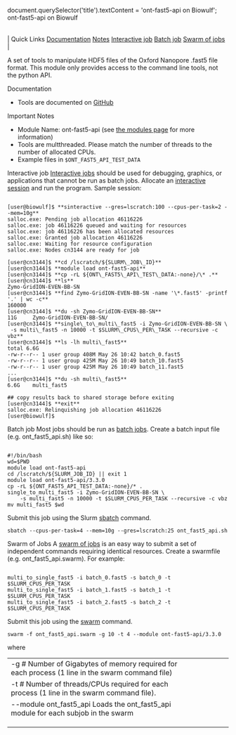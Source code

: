 

document.querySelector('title').textContent = 'ont-fast5-api on Biowulf';
ont-fast5-api on Biowulf


|  |
| --- |
| 
Quick Links
[Documentation](#doc)
[Notes](#notes)
[Interactive job](#int) 
[Batch job](#sbatch) 
[Swarm of jobs](#swarm) 
 |



A set of tools to manipulate HDF5 files of the Oxford Nanopore .fast5 file format.
This module only provides access to the command line tools, not the python API.



Documentation
* Tools are documented on [GitHub](https://github.com/nanoporetech/ont_fast5_api)


Important Notes
* Module Name: ont-fast5-api (see [the modules page](/apps/modules.html) for more information)
* Tools are multthreaded. Please match the number of threads to the number of allocated CPUs.
* Example files in `$ONT_FAST5_API_TEST_DATA`



Interactive job
[Interactive jobs](/docs/userguide.html#int) should be used for debugging, graphics, or applications that cannot be run as batch jobs.
Allocate an [interactive session](/docs/userguide.html#int) and run the program. Sample session:



```

[user@biowulf]$ **sinteractive --gres=lscratch:100 --cpus-per-task=2 --mem=10g**
salloc.exe: Pending job allocation 46116226
salloc.exe: job 46116226 queued and waiting for resources
salloc.exe: job 46116226 has been allocated resources
salloc.exe: Granted job allocation 46116226
salloc.exe: Waiting for resource configuration
salloc.exe: Nodes cn3144 are ready for job

[user@cn3144]$ **cd /lscratch/${SLURM\_JOB\_ID}**
[user@cn3144]$ **module load ont-fast5-api**
[user@cn3144]$ **cp -rL ${ONT\_FAST5\_API\_TEST\_DATA:-none}/\* .**
[user@cn3144]$ **ls**
Zymo-GridION-EVEN-BB-SN
[user@cn3144]$ **find Zymo-GridION-EVEN-BB-SN -name '\*.fast5' -printf '.' | wc -c**
160000
[user@cn3144]$ **du -sh Zymo-GridION-EVEN-BB-SN**
11G     Zymo-GridION-EVEN-BB-SN/
[user@cn3144]$ **single\_to\_multi\_fast5 -i Zymo-GridION-EVEN-BB-SN \
 -s multi\_fast5 -n 10000 -t $SLURM\_CPUS\_PER\_TASK --recursive -c vbz**
[user@cn3144]$ **ls -lh multi\_fast5**
total 6.6G
-rw-r--r-- 1 user group 408M May 26 10:42 batch_0.fast5
-rw-r--r-- 1 user group 425M May 26 10:49 batch_10.fast5
-rw-r--r-- 1 user group 425M May 26 10:49 batch_11.fast5
...
[user@cn3144]$ **du -sh multi\_fast5**
6.6G    multi_fast5

## copy results back to shared storage before exiting
[user@cn3144]$ **exit**
salloc.exe: Relinquishing job allocation 46116226
[user@biowulf]$

```


Batch job
Most jobs should be run as [batch jobs](/docs/userguide.html#submit).
Create a batch input file (e.g. ont\_fast5\_api.sh) like so:



```

#!/bin/bash
wd=$PWD
module load ont-fast5-api
cd /lscratch/${SLURM_JOB_ID} || exit 1
module load ont-fast5-api/3.3.0
cp -rL ${ONT_FAST5_API_TEST_DATA:-none}/* .
single_to_multi_fast5 -i Zymo-GridION-EVEN-BB-SN \
    -s multi_fast5 -n 10000 -t $SLURM_CPUS_PER_TASK --recursive -c vbz
mv multi_fast5 $wd

```

Submit this job using the Slurm [sbatch](/docs/userguide.html) command.



```
sbatch --cpus-per-task=4 --mem=10g --gres=lscratch:25 ont_fast5_api.sh
```

Swarm of Jobs 
A [swarm of jobs](/apps/swarm.html) is an easy way to submit a set of independent commands requiring identical resources.
Create a swarmfile (e.g. ont\_fast5\_api.swarm). For example:



```

multi_to_single_fast5 -i batch_0.fast5 -s batch_0 -t $SLURM_CPUS_PER_TASK
multi_to_single_fast5 -i batch_1.fast5 -s batch_1 -t $SLURM_CPUS_PER_TASK
multi_to_single_fast5 -i batch_2.fast5 -s batch_2 -t $SLURM_CPUS_PER_TASK

```

Submit this job using the [swarm](/apps/swarm.html) command.



```
swarm -f ont_fast5_api.swarm -g 10 -t 4 --module ont-fast5-api/3.3.0
```

where


|  |  |  |  |  |  |
| --- | --- | --- | --- | --- | --- |
| -g #  Number of Gigabytes of memory required for each process (1 line in the swarm command file)
 | -t #  Number of threads/CPUs required for each process (1 line in the swarm command file).
 | --module ont\_fast5\_api  Loads the ont\_fast5\_api module for each subjob in the swarm 
 | |
 | |
 | |








